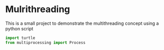 # Mulrithreading
This is a small project to demonstrate the multithreading concept using a python script
<picture>
 <source srcset="https://www.ionos.com/digitalguide/fileadmin/_processed_/6/5/csm_nvme-t_f085d58d46.webp">
</picture>


```python
import turtle
from multiprocessing import Process
```
